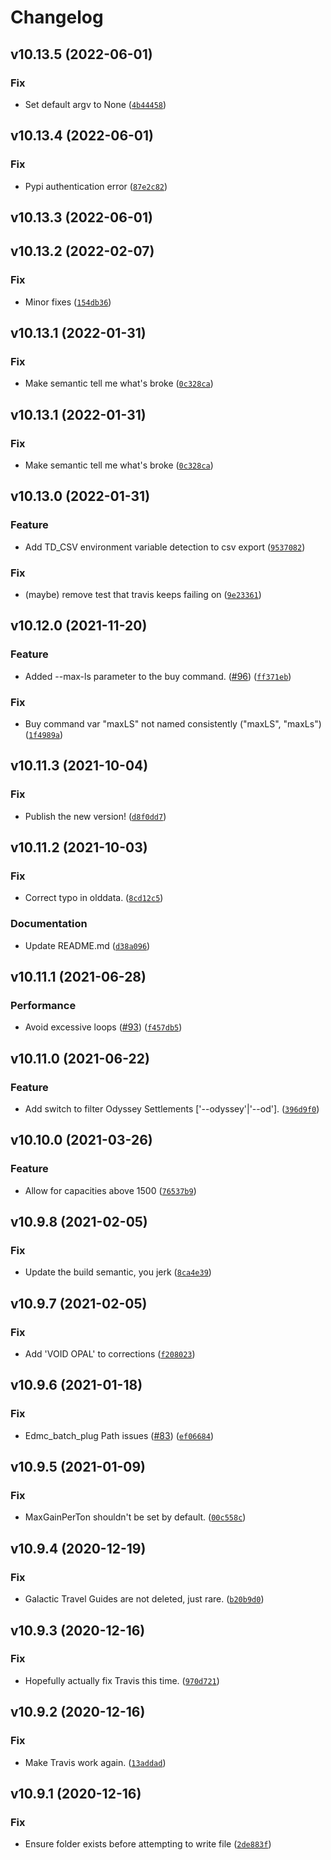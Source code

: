 # Changelog

<!--next-version-placeholder-->

## v10.13.5 (2022-06-01)
### Fix
* Set default argv to None ([`4b44458`](https://github.com/eyeonus/Trade-Dangerous/commit/4b444581844a356c7cf65c1d4301bac83cf93436))

## v10.13.4 (2022-06-01)
### Fix
* Pypi authentication error ([`87e2c82`](https://github.com/eyeonus/Trade-Dangerous/commit/87e2c82a3deee9f0679f76723f420c24b79ff8b9))

## v10.13.3 (2022-06-01)


## v10.13.2 (2022-02-07)
### Fix
* Minor fixes ([`154db36`](https://github.com/eyeonus/Trade-Dangerous/commit/154db361ce739ff22db63f84c2bc5cd2691046b0))

## v10.13.1 (2022-01-31)
### Fix
* Make semantic tell me what's broke ([`0c328ca`](https://github.com/eyeonus/Trade-Dangerous/commit/0c328ca49556958438621f5ff84aba7cde39dbdd))

## v10.13.1 (2022-01-31)
### Fix
* Make semantic tell me what's broke ([`0c328ca`](https://github.com/eyeonus/Trade-Dangerous/commit/0c328ca49556958438621f5ff84aba7cde39dbdd))

## v10.13.0 (2022-01-31)
### Feature
* Add TD_CSV environment variable detection to csv export ([`9537082`](https://github.com/eyeonus/Trade-Dangerous/commit/95370829da9b25e3d6aba0e9161c92716be82633))

### Fix
* (maybe) remove test that travis keeps failing on ([`9e23361`](https://github.com/eyeonus/Trade-Dangerous/commit/9e23361b43d5068c0ef2c5ce13489a74275d653a))

## v10.12.0 (2021-11-20)
### Feature
* Added --max-ls parameter to the buy command. ([#96](https://github.com/eyeonus/Trade-Dangerous/issues/96)) ([`ff371eb`](https://github.com/eyeonus/Trade-Dangerous/commit/ff371eb25b91f745e872dce953001c3644a4db2c))

### Fix
* Buy command var "maxLS" not named consistently ("maxLS", "maxLs") ([`1f4989a`](https://github.com/eyeonus/Trade-Dangerous/commit/1f4989a8280702110b68f8b52c08b60a27c41e33))

## v10.11.3 (2021-10-04)
### Fix
* Publish the new version! ([`d8f0dd7`](https://github.com/eyeonus/Trade-Dangerous/commit/d8f0dd700f46c73ba9505ce0dbb6fa726ebd931b))

## v10.11.2 (2021-10-03)
### Fix
* Correct typo in olddata. ([`8cd12c5`](https://github.com/eyeonus/Trade-Dangerous/commit/8cd12c5875566728c0ff79299004b6f19406ebfe))

### Documentation
* Update README.md ([`d38a096`](https://github.com/eyeonus/Trade-Dangerous/commit/d38a09641eac6ab5f25fa59e9b8187c686267b47))

## v10.11.1 (2021-06-28)
### Performance
* Avoid excessive loops ([#93](https://github.com/eyeonus/Trade-Dangerous/issues/93)) ([`f457db5`](https://github.com/eyeonus/Trade-Dangerous/commit/f457db5c9a6b46ce3610d993ff629d2a579e7ce8))

## v10.11.0 (2021-06-22)
### Feature
* Add switch to filter Odyssey Settlements ['--odyssey'|'--od']. ([`396d9f0`](https://github.com/eyeonus/Trade-Dangerous/commit/396d9f0876bcb2c1c4cf7ecb7e164c5139df5c8c))

## v10.10.0 (2021-03-26)
### Feature
* Allow for capacities above 1500 ([`76537b9`](https://github.com/eyeonus/Trade-Dangerous/commit/76537b9d84fc55994970f55f3cf39649c9c6bc5f))

## v10.9.8 (2021-02-05)
### Fix
* Update the build semantic, you jerk ([`8ca4e39`](https://github.com/eyeonus/Trade-Dangerous/commit/8ca4e392f7949e106636a1fee90a0d381b8a03e0))

## v10.9.7 (2021-02-05)
### Fix
* Add 'VOID OPAL' to corrections ([`f208023`](https://github.com/eyeonus/Trade-Dangerous/commit/f20802319a503f569d836c8d46ca7231779f5024))

## v10.9.6 (2021-01-18)
### Fix
* Edmc_batch_plug Path issues ([#83](https://github.com/eyeonus/Trade-Dangerous/issues/83)) ([`ef06684`](https://github.com/eyeonus/Trade-Dangerous/commit/ef06684e0534d1d969658e9b55f3a752c502475e))

## v10.9.5 (2021-01-09)
### Fix
* MaxGainPerTon shouldn't be set by default. ([`00c558c`](https://github.com/eyeonus/Trade-Dangerous/commit/00c558cf7f31fb82deb4ca176b43ca16db130559))

## v10.9.4 (2020-12-19)
### Fix
* Galactic Travel Guides are not deleted, just rare. ([`b20b9d0`](https://github.com/eyeonus/Trade-Dangerous/commit/b20b9d0abbcf4fb1d371715bc47da2e625a2cb23))

## v10.9.3 (2020-12-16)
### Fix
* Hopefully actually fix Travis this time. ([`970d721`](https://github.com/eyeonus/Trade-Dangerous/commit/970d721c2b512fff096f4bc76c15716f35a03633))

## v10.9.2 (2020-12-16)
### Fix
* Make Travis work again. ([`13addad`](https://github.com/eyeonus/Trade-Dangerous/commit/13addad48d2bb5f58b7e5c09c0ebdd5eedd74bd0))

## v10.9.1 (2020-12-16)
### Fix
* Ensure folder exists before attempting to write file ([`2de883f`](https://github.com/eyeonus/Trade-Dangerous/commit/2de883f62b1460c28da006d972da6225a9bd882f))

